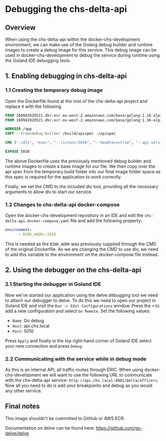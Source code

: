 # Debugging the chs-delta-api

## Overview

When using the chs-delta-api within the docker-chs-development environment, we can make use of the Golang debug builder 
and runtime images to create a debug image for this service. This debug image can be used in docker-chs-development to 
debug the service during runtime using the Goland IDE debugging tools.

## 1. Enabling debugging in chs-delta-api

### 1.1 Creating the temporary debug image
Open the Dockerfile found at the root of the chs-delta-api project and replace it with the following
```Dockerfile
FROM 169942020521.dkr.ecr.eu-west-2.amazonaws.com/base/golang:1.16-alpine-debug-builder as debug-builder
FROM 169942020521.dkr.ecr.eu-west-2.amazonaws.com/base/golang:1.16-alpine-debug-runtime as debug-runtime

WORKDIR /app
COPY --from=debug-builder /build/apispec ./apispec

CMD ["./dlv", "exec", "--listen=:5010", "--headless=true", "--api-version=2", "./app"]

EXPOSE 5010
```

The above Dockerfile uses the previously mentioned debug builder and runtime images to create a base image for our file. 
We then copy over the api spec from the temporary build folder into our final image folder space as this spec is required for 
the application to work correctly.

Finally, we set the CMD to the included dlv tool, providing all the necessary arguments to allow dlv to start our service.

### 1.2 Changes to chs-delta-api docker-compose
Open the docker-chs-development repository in an IDE and edit the `chs-delta-api.docker-compose.yaml` file and add the 
following property:
```yaml
environment:
      - BIND_ADDR=:5010
```

This is needed as the `BIND_ADDR` was previously supplied through the CMD of the original Dockerfile. As we are changing
the CMD to use dlv, we need to add this variable to the environment on the docker-compose file instead.

## 2. Using the debugger on the chs-delta-api

### 2.1 Starting the debugger in Goland IDE
Now we've started our application using the delve debugging tool we need to attach our debugger to delve. To do this 
we need to open our project in Goland IDE and visit the `Run -> Edit Configurations` window. Press the `+` to add a new 
configuration and select `Go Remote`. Set the following values:
- `Name`: Go debug
- `Host`: api.chs.local
- `Port`: 5010

Press `Apply` and finally in the top right-hand corner of Goland IDE select your new connection and press `Debug`.

### 2.2 Communicating with the service while in debug mode
As this is an internal API, all traffic routes through ERIC. When using docker-chs-development we will want to use 
the following URL to communicate with the chs-delta-api service: `http://api.chs.local:4001/delta/officers`. Now all you 
need to do is add your breakpoints and debug as you would any other service.

## Final notes
This image shouldn't be committed to GitHub or AWS ECR.

Documentation on delve can be found here: https://github.com/go-delve/delve
